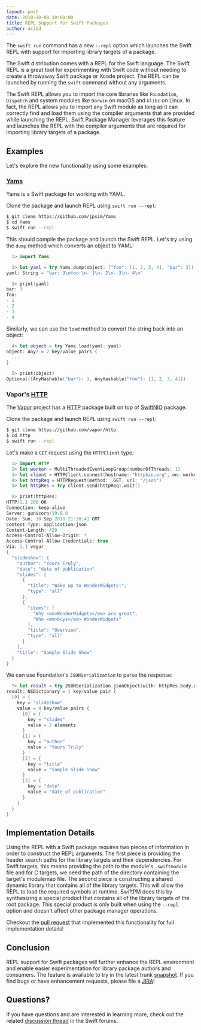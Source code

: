 ```yaml
---
layout: post
date: 2018-10-08 10:00:00
title: REPL Support for Swift Packages
author: aciid
---
```


The `swift run` command has a new `--repl` option which launches the Swift REPL with support for importing library targets of a package.

The Swift distribution comes with a REPL for the Swift language. The Swift REPL is a great tool for experimenting with Swift code without needing to create a throwaway Swift package or Xcode project. The REPL can be launched by running the `swift` command without any arguments.

The Swift REPL allows you to import the core libraries like `Foundation`, `Dispatch` and system modules like `Darwin` on macOS and `Glibc` on Linux. In fact, the REPL allows you to import any Swift module as long as it can correctly find and load them using the compiler arguments that are provided while launching the REPL. Swift Package Manager leverages this feature and launches the REPL with the compiler arguments that are required for importing library targets of a package.

## Examples

Let's explore the new functionality using some examples:

### [Yams](https://github.com/jpsim/Yams)

Yams is a Swift package for working with YAML.

Clone the package and launch REPL using `swift run --repl`:

~~~sh
$ git clone https://github.com/jpsim/Yams
$ cd Yams
$ swift run --repl
~~~

This should compile the package and launch the Swift REPL. Let's try using the `dump` method which converts an object to YAML:

~~~swift
  1> import Yams

  2> let yaml = try Yams.dump(object: ["foo": [1, 2, 3, 4], "bar": 3])
yaml: String = "bar: 3\nfoo:\n- 1\n- 2\n- 3\n- 4\n"

  3> print(yaml)
bar: 3
foo:
- 1
- 2
- 3
- 4
~~~

Similarly, we can use the `load` method to convert the string back into an object:

~~~swift
  4> let object = try Yams.load(yaml: yaml)
object: Any? = 2 key/value pairs {
  ...
}

  5> print(object)
Optional([AnyHashable("bar"): 3, AnyHashable("foo"): [1, 2, 3, 4]])
~~~

### Vapor's [HTTP](https://github.com/vapor/http)

The [Vapor](http://vapor.codes) project has a [HTTP](https://github.com/vapor/http) package built on top of [SwiftNIO](https://github.com/apple/swift-nio) package.

Clone the package and launch REPL using `swift run --repl`:

~~~sh
$ git clone https://github.com/vapor/http
$ cd http
$ swift run --repl
~~~

Let's make a `GET` request using the `HTTPClient` type:

~~~swift
  1> import HTTP
  2> let worker = MultiThreadedEventLoopGroup(numberOfThreads: 1)
  3> let client = HTTPClient.connect(hostname: "httpbin.org", on: worker).wait()
  4> let httpReq = HTTPRequest(method: .GET, url: "/json")
  5> let httpRes = try client.send(httpReq).wait()

  6> print(httpRes)
HTTP/1.1 200 OK
Connection: keep-alive
Server: gunicorn/19.9.0
Date: Sun, 30 Sep 2018 21:30:41 GMT
Content-Type: application/json
Content-Length: 429
Access-Control-Allow-Origin: *
Access-Control-Allow-Credentials: true
Via: 1.1 vegur
{
  "slideshow": {
    "author": "Yours Truly",
    "date": "date of publication",
    "slides": [
      {
        "title": "Wake up to WonderWidgets!",
        "type": "all"
      },
      {
        "items": [
          "Why <em>WonderWidgets</em> are great",
          "Who <em>buys</em> WonderWidgets"
        ],
        "title": "Overview",
        "type": "all"
      }
    ],
    "title": "Sample Slide Show"
  }
}
~~~

We can use Foundation's `JSONSerialization` to parse the response:

~~~swift
  7> let result = try JSONSerialization.jsonObject(with: httpRes.body.data!) as! NSDictionary
result: NSDictionary = 1 key/value pair {
  [0] = {
    key = "slideshow"
    value = 4 key/value pairs {
      [0] = {
        key = "slides"
        value = 2 elements
      }
      [1] = {
        key = "author"
        value = "Yours Truly"
      }
      [2] = {
        key = "title"
        value = "Sample Slide Show"
      }
      [3] = {
        key = "date"
        value = "date of publication"
      }
    }
  }
}
~~~

## Implementation Details

Using the REPL with a Swift package requires two pieces of information in order to construct the REPL arguments. The first piece is providing the header search paths for the library targets and their dependencies. For Swift targets, this means providing the path to the module's `.swiftmodule` file and for C targets, we need the path of the directory containing the target's modulemap file. The second piece is constructing a shared dynamic library that contains all of the library targets. This will allow the REPL to load the required symbols at runtime. SwiftPM does this by synthesizing a special product that contains all of the library targets of the root package. This special product is only built when using the `--repl` option and doesn't affect other package manager operations.

Checkout the [pull request](https://github.com/apple/swift-package-manager/pull/1793) that implemented this functionality for full implementation details!

## Conclusion

REPL support for Swift packages will further enhance the REPL environment and enable easier experimentation for library package authors and consumers. The feature is available to try in the latest trunk [snapshot](/download/#snapshots). If you find bugs or have enhancement requests, please file a [JIRA](https://github.com/apple/swift-package-manager/blob/master/Documentation/Resources.md#reporting-a-good-swiftpm-bug)!

## Questions?

If you have questions and are interested in learning more, check out the related [discussion thread](https://forums.swift.org/t/swift-org-blog-repl-support-for-swift-packages/16792) in the Swift forums.
